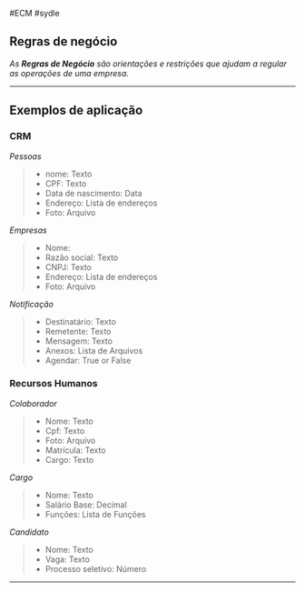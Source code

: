 #ECM #sydle
## Regras de negócio
_As **Regras de Negócio** são orientações e restrições que ajudam a regular as operações de uma empresa._

--- 
## Exemplos de aplicação
 ### CRM
 _Pessoas_
 > - nome: Texto
 > - CPF: Texto
 > - Data de nascimento: Data
 > - Endereço: Lista de endereços
 > - Foto: Arquivo

_Empresas_
> - Nome:
> - Razão social: Texto
> - CNPJ: Texto
> - Endereço: Lista de endereços
> - Foto: Arquivo

_Notificação_
> - Destinatário: Texto
> - Remetente: Texto
> - Mensagem: Texto
> - Anexos: Lista de Arquivos
> - Agendar: True or False

### Recursos Humanos
_Colaborador_
> - Nome: Texto
> - Cpf: Texto
> - Foto: Arquivo
> - Matrícula: Texto
> - Cargo: Texto

_Cargo_
> - Nome: Texto
> - Salário Base: Decimal
> - Funções: Lista de Funções

_Candidato_
> - Nome: Texto
> - Vaga: Texto
> - Processo seletivo: Número
--- 